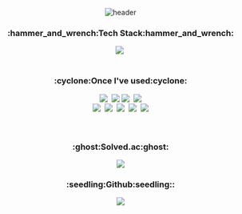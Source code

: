 <div align=center>
  
  ![header](https://capsule-render.vercel.app/api?type=waving&color=gradient&height=300&section=header&text=EMES-G&fontSize=90&animation=scalein)
  
  <h3>:hammer_and_wrench:Tech Stack:hammer_and_wrench:</h3>
    <img src="https://img.shields.io/badge/c++-%2300599C.svg?style=for-the-badge&logo=c%2B%2B&logoColor=white"/></a>&nbsp<br><br>
    
  <h3>:cyclone:Once I've used:cyclone:</h3>
   <img src="https://img.shields.io/badge/c-%2300599C.svg?style=for-the-badge&logo=c&logoColor=white"/></a>&nbsp
   <img src="https://img.shields.io/badge/java-%23ED8B00.svg?style=for-the-badge&logo=java&logoColor=white"/></a>
   <img src="https://img.shields.io/badge/python-3670A0?style=for-the-badge&logo=python&logoColor=ffdd54"/></a>&nbsp
   <img src="https://img.shields.io/badge/r-%23276DC3.svg?style=for-the-badge&logo=r&logoColor=white"/></a><br>
   <img src="https://img.shields.io/badge/html5-%23E34F26.svg?style=for-the-badge&logo=html5&logoColor=white"/></a>&nbsp
   <img src="https://img.shields.io/badge/css3-%231572B6.svg?style=for-the-badge&logo=css3&logoColor=white"/></a>&nbsp
   <img src="https://img.shields.io/badge/javascript-%23323330.svg?style=for-the-badge&logo=javascript&logoColor=%23F7DF1E"/></a>&nbsp
   <img src="https://img.shields.io/badge/jquery-%230769AD.svg?style=for-the-badge&logo=jquery&logoColor=white"/></a>&nbsp
   <img src="https://img.shields.io/badge/node.js-6DA55F?style=for-the-badge&logo=node.js&logoColor=white"/></a><br><br><br>
   
  <h3>:ghost:Solved.ac:ghost:</h3>
   <img src="http://mazassumnida.wtf/api/v2/generate_badge?boj=wat5421"/></a>
   <!--<img src="http://mazandi.herokuapp.com/api?handle=wat5421&theme=warm"/><br><br><br>-->
  
  <h3>:seedling:Github:seedling::</h3>
   <!--<img src="https://github-readme-stats.vercel.app/api/top-langs/?username=emes-g&langs_count=8"/></a>-->
   <img src="https://github-readme-stats.vercel.app/api?username=emes-g"/></a>
 
<!--
**emes-g/emes-g** is a ✨ _special_ ✨ repository because its `README.md` (this file) appears on your GitHub profile.

Here are some ideas to get you started:

- 🔭 I’m currently working on ...
- 🌱 I’m currently learning ...
- 👯 I’m looking to collaborate on ...
- 🤔 I’m looking for help with ...
- 💬 Ask me about ...
- 📫 How to reach me: ...
- 😄 Pronouns: ...
- ⚡ Fun fact: ...
-->
